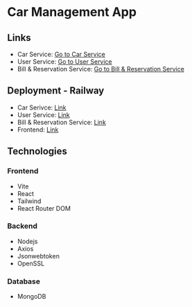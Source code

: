 # Car Management App

## Links

* Car Service: [Go to Car Service](https://github.com/elizadoltu/cloud-computing--uaic/tree/main/homework1)
* User Service: [Go to User Service](https://github.com/elizadoltu/user-service--car-management)
* Bill & Reservation Service: [Go to Bill & Reservation Service](https://github.com/elizadoltu/reservations-and-bills-services--cloud)

## Deployment - Railway

* Car Serivce: [Link](-)
* User Service: [Link](-)
* Bill & Reservation Service: [Link](-)
* Frontend: [Link](https://car-management-app-cloud-comput-production.up.railway.app/)

## Technologies

### Frontend

* Vite
* React
* Tailwind
* React Router DOM

### Backend

* Nodejs
* Axios
* Jsonwebtoken
* OpenSSL

### Database

* MongoDB